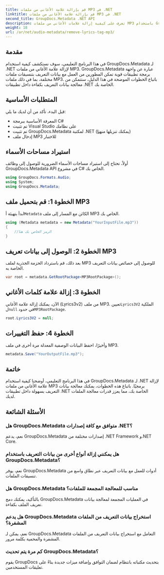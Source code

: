 ```yaml
---
title: قم بإزالة علامة الأغاني من ملفات MP3 في .NET
linktitle: قم بإزالة علامة الأغاني من ملفات MP3 في .NET
second_title: GroupDocs.Metadata .NET API
description: تعرف على كيفية إزالة علامات الأغاني من ملفات MP3 باستخدام GroupDocs.Metadata لـ .NET. اتبع دليلنا خطوة بخطوة لمعالجة البيانات التعريفية بكفاءة.
weight: 18
url: /ar/net/audio-metadata/remove-lyrics-tag-mp3/
---
```

## مقدمة
في هذا البرنامج التعليمي، سوف نستكشف كيفية استخدام GroupDocs.Metadata لـ .NET لإزالة علامة الأغاني من ملفات MP3. GroupDocs.Metadata عبارة عن واجهة برمجة تطبيقات قوية تمكن المطورين من العمل مع بيانات التعريف بتنسيقات ملفات مختلفة، بما في ذلك ملفات MP3. باتباع الخطوات الموضحة في هذا الدليل، ستتمكن من معالجة بيانات التعريف بكفاءة داخل تطبيقات .NET الخاصة بك.
## المتطلبات الأساسية
قبل البدء، تأكد من أن لديك ما يلي:
- المعرفة الأساسية ببرمجة C#
- تم تثبيت Visual Studio على نظامك
-  تم تثبيت GroupDocs.Metadata لمكتبة .NET (يمكنك تنزيلها من[هنا](https://releases.groupdocs.com/metadata/net/))
- إدخال ملف MP3 للاختبار

## استيراد مساحات الأسماء
أولاً، تحتاج إلى استيراد مساحات الأسماء الضرورية للوصول إلى وظائف GroupDocs.Metadata API في مشروع C# الخاص بك.
```csharp
using GroupDocs.Formats.Audio;
using System;
using GroupDocs.Metadata;
```
## الخطوة 1: قم بتحميل ملف MP3
 ابدأ بتهيئة أ`Metadata` الكائن مع المسار إلى ملف MP3 الخاص بك.
```csharp
using (Metadata metadata = new Metadata("YourInputFile.mp3"))
{
    //الرمز الخاص بك هنا
}
```
## الخطوة 2: الوصول إلى بيانات تعريف MP3
بعد ذلك، قم باسترداد الحزمة الجذرية لملف MP3 للوصول إلى خصائص بيانات التعريف الخاصة به.
```csharp
var root = metadata.GetRootPackage<MP3RootPackage>();
```
## الخطوة 3: إزالة علامة كلمات الأغاني
 الآن، يمكنك إزالة علامة الأغاني (Lyrics3v2) من ملف MP3. تعيين`Lyrics3V2` الملكية ل`null` في حدود`MP3RootPackage`.
```csharp
root.Lyrics3V2 = null;
```
## الخطوة 4: حفظ التغييرات
وأخيرًا، احفظ البيانات الوصفية المعدلة مرة أخرى في ملف MP3.
```csharp
metadata.Save("YourOutputFile.mp3");
```

## خاتمة
في هذا البرنامج التعليمي، أوضحنا كيفية استخدام GroupDocs.Metadata لـ .NET لإزالة علامة الأغاني من ملفات MP3 برمجيًا. باتباع هذه الخطوات، يمكنك معالجة بيانات التعريف بسهولة داخل تطبيقات .NET الخاصة بك، مما يعزز قدرات معالجة الملفات لديك.

## الأسئلة الشائعة
### هل GroupDocs.Metadata متوافق مع كافة إصدارات .NET؟
نعم، يدعم GroupDocs.Metadata إصدارات مختلفة من .NET Framework و.NET Core.
### هل يمكنني إزالة أنواع أخرى من بيانات التعريف باستخدام GroupDocs.Metadata؟
نعم، يوفر GroupDocs.Metadata أدوات للعمل مع بيانات التعريف عبر نطاق واسع من تنسيقات الملفات.
### هل GroupDocs.Metadata مناسب للمعالجة المجمعة للملفات؟
بالتأكيد، يمكنك دمج GroupDocs.Metadata في العمليات المجمعة لمعالجة بيانات تعريف الملف بكفاءة.
### هل يدعم GroupDocs.Metadata استخراج بيانات التعريف من الملفات المشفرة؟
نعم، يمكن لـ GroupDocs.Metadata التعامل مع استخراج بيانات التعريف من الملفات المشفرة والمحمية بكلمة مرور.
### كم مرة يتم تحديث GroupDocs.Metadata؟
يقوم GroupDocs بتحديث مكتباته بانتظام لضمان التوافق وإضافة ميزات جديدة بناءً على تعليقات المستخدمين.